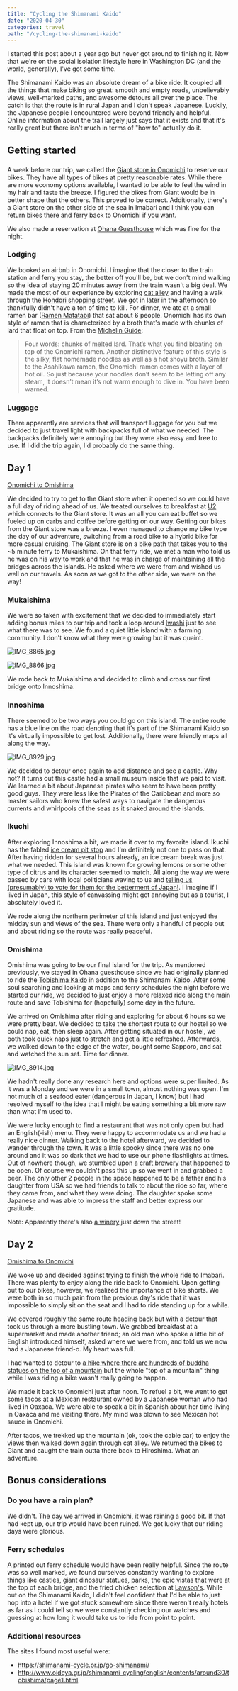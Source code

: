 ```yaml
---
title: "Cycling the Shimanami Kaido"
date: "2020-04-30"
categories: travel
path: "/cycling-the-shimanami-kaido"
---
```


I started this post about a year ago but never got around to finishing it. Now that we're on the social isolation lifestyle here in Washington DC (and the world, generally), I've got some time.

The Shimanami Kaido was an absolute dream of a bike ride. It coupled all the things that make biking so great: smooth and empty roads, unbelievably views, well-marked paths, and awesome detours all over the place. The catch is that the route is in rural Japan and I don't speak Japanese. Luckily, the Japanese people I encountered were beyond friendly and helpful. Online information about the trail largely just says that it exists and that it's really great but there isn't much in terms of "how to" actually do it.

## Getting started

### 
A week before our trip, we called the [Giant store in Onomichi](https://bicyclerental.jp/en/area/hiroshima/8/) to reserve our bikes. They have all types of bikes at pretty reasonable rates. While there are more economy options available, I wanted to be able to feel the wind in my hair and taste the breeze. I figured the bikes from Giant would be in better shape that the others. This proved to be correct. Additionally, there's a Giant store on the other side of the sea in Imabari and I think you can return bikes there and ferry back to Onomichi if you want.

We also made a reservation at [Ohana Guesthouse](https://goo.gl/maps/naKTgB9bz6bvQxD49) which was fine for the night.

### Lodging

We booked an airbnb in Onomichi. I imagine that the closer to the train station and ferry you stay, the better off you'll be, but we don't mind walking so the idea of staying 20 minutes away from the train wasn't a big deal. We made the most of our experience by exploring [cat alley](https://en.japantravel.com/hiroshima/cat-alley-in-onomichi/33165) and having a walk through the [Hondori shopping street](https://www.tripadvisor.com/Attraction_Review-g651649-d9713900-Reviews-Hondori_Shopping_Street-Onomichi_Hiroshima_Prefecture_Chugoku.html). We got in later in the afternoon so thankfully didn't have a ton of time to kill. For dinner, we ate at a small ramen bar ([Ramen Matatabi](https://goo.gl/maps/jCKYP7AmgTqGQqL49)) that sat about 6 people. Onomichi has its own style of ramen that is characterized by a broth that's made with chunks of lard that float on top. From the [Michelin Guide](https://guide.michelin.com/us/en/washington/washington-dc/article/features/ramen-types-guide-origin):

> Four words: chunks of melted lard. That’s what you find bloating on top of the Onomichi ramen. Another distinctive feature of this style is the silky, flat homemade noodles as well as a hot shoyu broth. Similar to the Asahikawa ramen, the Onomichi ramen comes with a layer of hot oil. So just because your noodles don’t seem to be letting off any steam, it doesn’t mean it’s not warm enough to dive in. You have been warned.

### Luggage

There apparently are services that will transport luggage for you but we decided to just travel light with backpacks full of what we needed. The backpacks definitely were annoying but they were also easy and free to use. If I did the trip again, I'd probably do the same thing.

## Day 1

[Onomichi to Omishima](https://www.strava.com/activities/2291078100)

We decided to try to get to the Giant store when it opened so we could have a full day of riding ahead of us. We treated ourselves to breakfast at [U2](https://goo.gl/maps/FevwNGbSuRMjNZ9Z6) which connects to the Giant store. It was an all you can eat buffet so we fueled up on carbs and coffee before getting on our way. Getting our bikes from the Giant store was a breeze. I even managed to change my bike type the day of our adventure, switching from a road bike to a hybrid bike for more casual cruising. The Giant store is on a bike path that takes you to the ~5 minute ferry to Mukaishima. On that ferry ride, we met a man who told us he was on his way to work and that he was in charge of maintaining all the bridges across the islands. He asked where we were from and wished us well on our travels. As soon as we got to the other side, we were on the way!

### Mukaishima
We were so taken with excitement that we decided to immediately start adding bonus miles to our trip and took a loop around [Iwashi](https://goo.gl/maps/E6n2mwdaNZGaQGsH6) just to see what there was to see. We found a quiet little island with a farming community. I don't know what they were growing but it was quaint.

![IMG_8865.jpg](./IMG_8865.jpg)

![IMG_8866.jpg](./IMG_8866.jpg)

We rode back to Mukaishima and decided to climb and cross our first bridge onto Innoshima.

### Innoshima

There seemed to be two ways you could go on this island. The entire route has a blue line on the road denoting that it's part of the Shimanami Kaido so it's virtually impossible to get lost. Additionally, there were friendly maps all along the way. 

![IMG_8929.jpg](./IMG_8929.jpg)

We decided to detour once again to add distance and see a castle. Why not? It turns out this castle had a small museum inside that we paid to visit. We learned a bit about Japanese pirates who seem to have been pretty good guys. They were less like the Pirates of the Caribbean and more so master sailors who knew the safest ways to navigate the dangerous currents and whirlpools of the seas as it snaked around the islands.

### Ikuchi

After exploring Innoshima a bit, we made it over to my favorite island. Ikuchi has the fabled [ice cream pit stop](http://www.setoda-dolce.com/) and I'm definitely not one to pass on that. After having ridden for several hours already, an ice cream break was just what we needed. This island was known for growing lemons or some other type of citrus and its character seemed to match. All along the way we were passed by cars with local politicians waving to us and [telling us (presumably) to vote for them for the betterment of Japan!](https://www.youtube.com/watch?v=-HImpJw7aqU). I imagine if I lived in Japan, this style of canvassing might get annoying but as a tourist, I absolutely loved it.

We rode along the northern perimeter of this island and just enjoyed the midday sun and views of the sea. There were only a handful of people out and about riding so the route was really peaceful.

### Omishima

Omishima was going to be our final island for the trip. As mentioned previously, we stayed in Ohana guesthouse since we had originally planned to ride the [Tobishima Kaido](http://www.cyclonoie.com/tobishimakaido-e.php) in addition to the Shimanami Kaido. After some soul searching and looking at maps and ferry schedules the night before we started our ride, we decided to just enjoy a more relaxed ride along the main route and save Tobishima for (hopefully) some day in the future.

We arrived on Omishima after riding and exploring for about 6 hours so we were pretty beat. We decided to take the shortest route to our hostel so we could nap, eat, then sleep again. After getting situated in our hostel, we both took quick naps just to stretch and get a little refreshed. Afterwards, we walked down to the edge of the water, bought some Sapporo, and sat and watched the sun set. Time for dinner.

![IMG_8914.jpg](./IMG_8914.jpg)

We hadn't really done any research here and options were super limited. As it was a Monday and we were in a small town, almost nothing was open. I'm not much of a seafood eater (dangerous in Japan, I know) but I had resolved myself to the idea that I might be eating something a bit more raw than what I'm used to. 

We were lucky enough to find a restaurant that was not only open but had an English(-ish) menu. They were happy to accommodate us and we had a really nice dinner. Walking back to the hotel afterward, we decided to wander through the town. It was a little spooky since there was no one around and it was so dark that we had to use our phone flashlights at times. Out of nowhere though, we stumbled upon a [craft brewery](https://ja-jp.facebook.com/omishimabrewery/) that happened to be open. Of course we couldn't pass this up so we went in and grabbed a beer. The only other 2 people in the space happened to be a father and his daughter from USA so we had friends to talk to about the ride so far, where they came from, and what they were doing. The daughter spoke some Japanese and was able to impress the staff and better express our gratitude.

Note: Apparently there's also [a winery](http://ohmishimawine.com/) just down the street!

## Day 2

[Omishima to Onomichi](https://www.strava.com/activities/2293140950)

We woke up and decided against trying to finish the whole ride to Imabari. There was plenty to enjoy along the ride back to Onomichi. Upon getting out to our bikes, however, we realized the importance of bike shorts. We were both in so much pain from the previous day's ride that it was impossible to simply sit on the seat and I had to ride standing up for a while.

We covered roughly the same route heading back but with a detour that took us through a more bustling town. We grabbed breakfast at a supermarket and made another friend; an old man who spoke a little bit of English introduced himself, asked where we were from, and told us we now had a Japanese friend-o. My heart was full.

I had wanted to detour to [a hike where there are hundreds of buddha statues on the top of a mountain](http://www.asahi.com/ajw/articles/AJ201911260008.html) but the whole "top of a mountain" thing while I was riding a bike wasn't really going to happen.

We made it back to Onomichi just after noon. To refuel a bit, we went to get some tacos at a Mexican restaurant owned by a Japanese woman who had lived in Oaxaca. We were able to speak a bit in Spanish about her time living in Oaxaca and me visiting there. My mind was blown to see Mexican hot sauce in Onomichi.

After tacos, we trekked up the mountain (ok, took the cable car) to enjoy the views then walked down again through cat alley. We returned the bikes to Giant and caught the train outta there back to Hiroshima. What an adventure.

## Bonus considerations

### Do you have a rain plan?
We didn't. The day we arrived in Onomichi, it was raining a good bit. If that had kept up, our trip would have been ruined. We got lucky that our riding days were glorious.

### Ferry schedules
A printed out ferry schedule would have been really helpful. Since the route was so well marked, we found ourselves constantly wanting to explore things like castles, giant dinosaur statues, parks, the epic vistas that were at the top of each bridge, and the fried chicken selection at [Lawson's](https://www.eater.com/2017/2/21/14668440/tokyo-convenience-store-conbini-snacks#b0BkRi). While out on the Shimanami Kaido, I didn't feel confident that I'd be able to just hop into a hotel if we got stuck somewhere since there weren't really hotels as far as I could tell so we were constantly checking our watches and guessing at how long it would take us to ride from point to point.

### Additional resources

The sites I found most useful were:
- https://shimanami-cycle.or.jp/go-shimanami/
- http://www.oideya.gr.jp/shimanami_cycling/english/contents/around30/tobishima/page1.html